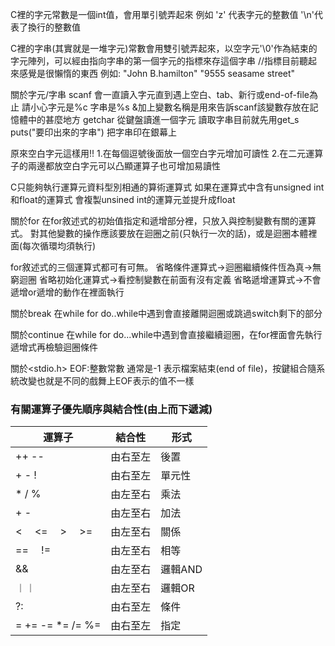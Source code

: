 C裡的字元常數是一個int值，會用單引號弄起來
例如
'z' 代表字元的整數值
'\n'代表了換行的整數值

C裡的字串(其實就是一堆字元)常數會用雙引號弄起來，以空字元'\0'作為結束的字元陣列，可以經由指向字串的第一個字元的指標來存這個字串 //指標目前聽起來感覺是很懶惰的東西 
例如:
"John B.hamilton"
"9555 seasame street"

關於字元/字串
scanf 會一直讀入字元直到遇上空白、tab、新行或end-of-file為止
請小心字元是%c 字串是%s
&加上變數名稱是用來告訴scanf該變數存放在記憶體中的甚麼地方
getchar 從鍵盤讀進一個字元
讀取字串目前就先用get_s
puts("要印出來的字串") 把字串印在銀幕上

原來空白字元這樣用!!
1.在每個逗號後面放一個空白字元增加可讀性
2.在二元運算子的兩邊都放空白字元可以凸顯運算子也可增加易讀性 

C只能夠執行運算元資料型別相通的算術運算式
如果在運算式中含有unsigned int 和float的運算式 會複製unsined int的運算元並提升成float

關於for
在for敘述式的初始值指定和遞增部分裡，只放入與控制變數有關的運算式。
對其他變數的操作應該要放在迴圈之前(只執行一次的話)，或是迴圈本體裡面(每次循環均須執行)

for敘述式的三個運算式都可有可無。
省略條件運算式→迴圈繼續條件恆為真→無窮迴圈
省略初始化運算式→看控制變數在前面有沒有定義
省略遞增運算式→不會遞增or遞增的動作在裡面執行

關於break
在while for do..while中遇到會直接離開迴圈或跳過switch剩下的部分

關於continue
在while for do...while中遇到會直接繼續迴圈，在for裡面會先執行遞增式再檢驗迴圈條件

關於<stdio.h>
EOF:整數常數 通常是-1 表示檔案結束(end of file)，按鍵組合隨系統改變也就是不同的戲舞上EOF表示的值不一樣

### 有關運算子優先順序與結合性(由上而下遞減)
|運算子|結合性|形式|
| --- | ---|---|
| ++  -- | 由右至左|後置|
|+ - !|由右至左|單元性|
| * / %|由左至右|乘法|
| + - | 由左至右 |加法|
|< 　<=　 > 　>=|由左至右|關係|
|==　 !=|由左至右|相等|
|&&|由左至右|邏輯AND|
| ︱︱ |由左至右|邏輯OR|
|?:|由右至左|條件|
|= += -= *= /= %=|由右至左|指定|
